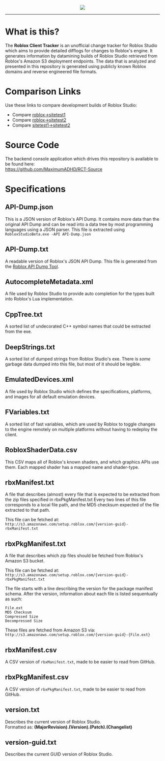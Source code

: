 ﻿<p align="center">
<img src="https://user-images.githubusercontent.com/3926900/106975524-55bb1000-671c-11eb-9b5c-e425c7ae6414.png">
</p>

<hr/>

# What is this?

The **Roblox Client Tracker** is an unofficial change tracker for Roblox Studio which aims to provide detailed difflogs for changes to Roblox's engine. It generates information by datamining builds of Roblox Studio retrieved from Roblox's Amazon S3 deployment endpoints. The data that is analyzed and presented in this repository is generated using publicly known Roblox domains and reverse engineered file formats.

# Comparison Links
Use these links to compare development builds of Roblox Studio:

* Compare [roblox->sitetest1](https://github.com/MaximumADHD/Roblox-Client-Tracker/compare/sitetest1.robloxlabs#files_bucket)
* Compare [roblox->sitetest2](https://github.com/MaximumADHD/Roblox-Client-Tracker/compare/sitetest2.robloxlabs#files_bucket)
* Compare [sitetest1->sitetest2](https://github.com/MaximumADHD/Roblox-Client-Tracker/compare/sitetest1.robloxlabs...sitetest2.robloxlabs)

# Source Code

The backend console application which drives this repository is available to be found here:<br/>
https://github.com/MaximumADHD/RCT-Source

# Specifications

## API-Dump.json
This is a JSON version of Roblox's API Dump. It contains more data than the original API Dump and can be read into a data tree by most programming languages using a JSON parser.
This file is extracted using `RobloxStudioBeta.exe -API API-Dump.json`

## API-Dump.txt
A readable version of Roblox's JSON API Dump. This file is generated from the [Roblox API Dump Tool](https://github.com/MaximumADHD/Roblox-API-Dump-Tool).

## AutocompleteMetadata.xml
A file used by Roblox Studio to provide auto completion for the types built into Roblox's Lua implementation.

## CppTree.txt
A sorted list of undecorated C++ symbol names that could be extracted from the exe.

## DeepStrings.txt
A sorted list of dumped strings from Roblox Studio's exe. There is *some* garbage data dumped into this file, but most of it should be legible.

## EmulatedDevices.xml
A file used by Roblox Studio which defines the specifications, platforms, and images for all default emulation devices.

## FVariables.txt
A sorted list of fast variables, which are used by Roblox to toggle changes to the engine remotely on multiple platforms without having to redeploy the client.

## RobloxShaderData.csv
This CSV maps all of Roblox's known shaders, and which graphics APIs use them. Each mapped shader has a mapped name and shader-type.

## rbxManifest.txt
A file that describes (almost) every file that is expected to be extracted from the zip files specified in rbxPkgManifest.txt
Every two lines of this file corresponds to a local file path, and the MD5 checksum expected of the file extracted to that path.

This file can be fetched at:
`http://s3.amazonaws.com/setup.roblox.com/{version-guid}-rbxManifest.txt`

## rbxPkgManifest.txt
A file that describes which zip files should be fetched from Roblox's Amazon S3 bucket.

This file can be fetched at:
`http://s3.amazonaws.com/setup.roblox.com/{version-guid}-rbxPkgManifest.txt`

The file starts with a line describing the version for the package manifest schema.
After the version, information about each file is listed sequentually as such:

```
File.ext
MD5 Checksum
Compressed Size
Decompressed Size
```

These files are fetched from Amazon S3 via:
`http://s3.amazonaws.com/setup.roblox.com/{version-guid}-{File.ext}`<br/>

## rbxManifest.csv
A CSV version of `rbxManifest.txt`, made to be easier to read from GitHub.

## rbxPkgManifest.csv
A CSV version of `rbxPkgManifest.txt`, made to be easier to read from GitHub.

## version.txt
Describes the current version of Roblox Studio.<br/>
Formatted as: **(MajorRevision).(Version).(Patch).(Changelist)**

## version-guid.txt
Describes the current GUID version of Roblox Studio.
